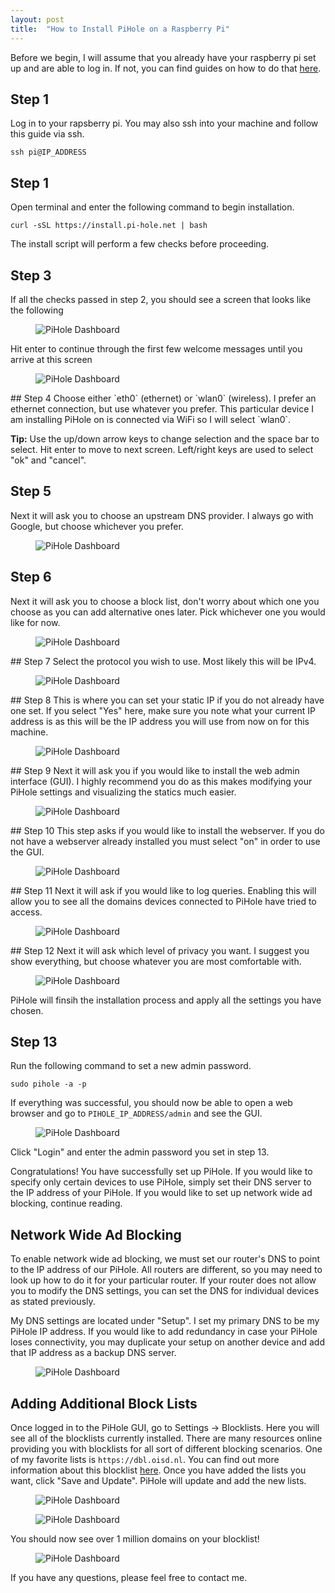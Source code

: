 ```yaml
---
layout: post
title:  "How to Install PiHole on a Raspberry Pi"
---
```


Before we begin, I will assume that you already have your raspberry pi set up and are able to log in. If not, you can find guides on how to do that [here](https://projects.raspberrypi.org/en/projects/raspberry-pi-setting-up). 

## Step 1
Log in to your rapsberry pi. You may also ssh into your machine and follow this guide via ssh.

`ssh pi@IP_ADDRESS`

## Step 1
Open terminal and enter the following command to begin installation. 

`curl -sSL https://install.pi-hole.net | bash`

The install script will perform a few checks before proceeding. 

## Step 3
If all the checks passed in step 2, you should see a screen that looks like the following

<figure>
  <img src="{{site.baseurl}}/assets/welcome-pihole.png" alt="PiHole Dashboard">
</figure>

Hit enter to continue through the first few welcome messages until you arrive at this screen
<figure>
  <img src="{{site.baseurl}}/assets/interface-pihole.png" alt="PiHole Dashboard">
</figure>
## Step 4
Choose either `eth0` (ethernet) or `wlan0` (wireless). I prefer an ethernet connection, but use whatever you prefer. This particular device I am installing PiHole on is connected via WiFi so I will select `wlan0`. 

__Tip:__ Use the up/down arrow keys to change selection and the space bar to select. Hit enter to move to next screen. Left/right keys are used to select "ok" and "cancel".  

## Step 5
Next it will ask you to choose an upstream DNS provider. I always go with Google, but choose whichever you prefer. 
<figure>
  <img src="{{site.baseurl}}/assets/dns-pihole.png" alt="PiHole Dashboard">
</figure>

## Step 6
Next it will ask you to choose a block list, don't worry about which one you choose as you can add alternative ones later. Pick whichever one you would like for now. 
<figure>
  <img src="{{site.baseurl}}/assets/block-list-pihole.png" alt="PiHole Dashboard">
</figure>
## Step 7
Select the protocol you wish to use. Most likely this will be IPv4. 
<figure>
  <img src="{{site.baseurl}}/assets/protocol-pihole.png" alt="PiHole Dashboard">
</figure>
## Step 8 
This is where you can set your static IP if you do not already have one set. If you select "Yes" here, make sure you note what your current IP address is as this will be the IP address you will use from now on for this machine. 
<figure>
  <img src="{{site.baseurl}}/assets/ip-address-pihole.png" alt="PiHole Dashboard">
</figure>
## Step 9
Next it will ask you if you would like to install the web admin interface (GUI). I highly recommend you do as this makes modifying your PiHole settings and visualizing the statics much easier. 
<figure>
  <img src="{{site.baseurl}}/assets/web-interface-pihole.png" alt="PiHole Dashboard">
</figure>
## Step 10
This step asks if you would like to install the webserver. If you do not have a webserver already installed you must select "on" in order to use the GUI. 
<figure>
  <img src="{{site.baseurl}}/assets/web-server-pihole.png" alt="PiHole Dashboard">
</figure>
## Step 11
Next it will ask if you would like to log queries. Enabling this will allow you to see all the domains devices connected to PiHole have tried to access. 
<figure>
  <img src="{{site.baseurl}}/assets/queries-pihole.png" alt="PiHole Dashboard">
</figure>
## Step 12
Next it will ask which level of privacy you want. I suggest you show everything, but choose whatever you are most comfortable with. 
<figure>
  <img src="{{site.baseurl}}/assets/privacy-pihole.png" alt="PiHole Dashboard">
</figure>
PiHole will finsih the installation process and apply all the settings you have chosen. 

## Step 13
Run the following command to set a new admin password. 

`sudo pihole -a -p` 

If everything was successful, you should now be able to open a web browser and go to `PIHOLE_IP_ADDRESS/admin` and see the GUI. 

<figure>
  <img src="{{site.baseurl}}/assets/GUI-pihole.png" alt="PiHole Dashboard">
</figure>
Click "Login" and enter the admin password you set in step 13. 

Congratulations! You have successfully set up PiHole. If you would like to specify only certain devices to use PiHole, simply set their DNS server to the IP address of your PiHole. If you would like to set up network wide ad blocking, continue reading. 

## Network Wide Ad Blocking

To enable network wide ad blocking, we must set our router's DNS to point to the IP address of our PiHole. All routers are different, so you may need to look up how to do it for your particular router. If your router does not allow you to modify the DNS settings, you can set the DNS for individual devices as stated previously. 

My DNS settings are located under "Setup". I set my primary DNS to be my PiHole IP address. If you would like to add redundancy in case your PiHole loses connectivity, you may duplicate your setup on another device and add that IP address as a backup DNS server. 

<figure>
  <img src="{{site.baseurl}}/assets/router-dns.png" alt="PiHole Dashboard">
</figure>

## Adding Additional Block Lists
Once logged in to the PiHole GUI, go to Settings -> Blocklists. Here you will see all of the blocklists currently installed. There are many resources online providing you with blocklists for all sort of different blocking scenarios. One of my favorite lists is `https://dbl.oisd.nl`. You can find out more information about this blocklist [here](https://www.reddit.com/r/oisd_blocklist/comments/dwxgld/dbloisdnl_internets_1_domain_blocklist/). Once you have added the lists you want, click "Save and Update". PiHole will update and add the new lists. 
<figure>
  <img src="{{site.baseurl}}/assets/add-blocklist-pihole.png" alt="PiHole Dashboard">
</figure>

<figure>
  <img src="{{site.baseurl}}/assets/gravity-success-pihole.png" alt="PiHole Dashboard">
</figure>

You should now see over 1 million domains on your blocklist!

<figure>
  <img src="{{site.baseurl}}/assets/GUI-update-pihole.png" alt="PiHole Dashboard">
</figure>

If you have any questions, please feel free to contact me. 
